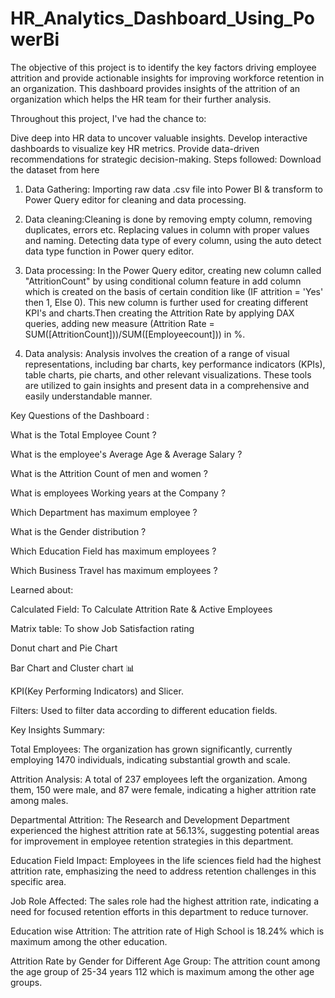 # HR_Analytics_Dashboard_Using_PowerBi

The objective of this project is to identify the key factors driving employee attrition and provide actionable insights for improving workforce retention in an organization. This dashboard provides insights of the attrition of an organization which helps the HR team for their further analysis.

Throughout this project, I've had the chance to:

Dive deep into HR data to uncover valuable insights.
Develop interactive dashboards to visualize key HR metrics.
Provide data-driven recommendations for strategic decision-making.
Steps followed:
Download the dataset from here

1. Data Gathering:
Importing raw data .csv file into Power BI & transform to Power Query editor for cleaning and data processing.

2. Data cleaning:Cleaning is done by removing empty column, removing duplicates, errors etc.
Replacing values in column with proper values and naming.
Detecting data type of every column, using the auto detect data type function in Power query editor.

3. Data processing:
In the Power Query editor, creating new column called "AttritionCount" by using conditional column feature in add column which is created on the basis of certain condition like (IF attrition = 'Yes' then 1, Else 0).
This new column is further used for creating different KPI's and charts.Then creating the Attrition Rate by applying DAX queries, adding new measure (Attrition Rate = SUM([AttritionCount]))/SUM([Employeecount])) in %.

4. Data analysis:
Analysis involves the creation of a range of visual representations, including bar charts, key performance indicators (KPIs), table charts, pie charts, and other relevant visualizations.
These tools are utilized to gain insights and present data in a comprehensive and easily understandable manner.

Key Questions of the Dashboard :

What is the Total Employee Count ?

What is the employee's Average Age & Average Salary ?

What is the Attrition Count of men and women ?

What is employees Working years at the Company ?

Which Department has maximum employee ?

What is the Gender distribution ?

Which Education Field has maximum employees ?

Which Business Travel has maximum employees ?

Learned about:

Calculated Field: To Calculate Attrition Rate & Active Employees

Matrix table: To show Job Satisfaction rating

Donut chart and Pie Chart

Bar Chart and Cluster chart 📊

KPI(Key Performing Indicators) and Slicer.

Filters: Used to filter data according to different education fields.

Key Insights Summary:

Total Employees: The organization has grown significantly, currently employing 1470 individuals, indicating substantial growth and scale.

Attrition Analysis: A total of 237 employees left the organization. Among them, 150 were male, and 87 were female, indicating a higher attrition rate among males.

Departmental Attrition: The Research and Development Department experienced the highest attrition rate at 56.13%, suggesting potential areas for improvement in employee retention strategies in this department.

Education Field Impact: Employees in the life sciences field had the highest attrition rate, emphasizing the need to address retention challenges in this specific area.

Job Role Affected: The sales role had the highest attrition rate, indicating a need for focused retention efforts in this department to reduce turnover.

Education wise Attrition: The attrition rate of High School is 18.24% which is maximum among the other education.

Attrition Rate by Gender for Different Age Group: The attrition count among the age group of 25-34 years 112 which is maximum among the other age groups.
